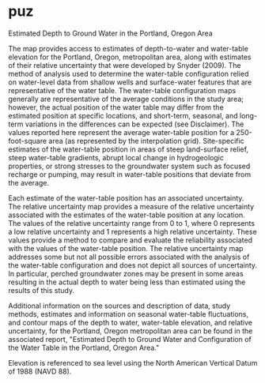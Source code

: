 # puz
Estimated Depth to Ground Water in the Portland, Oregon Area


The map provides access to estimates of depth-to-water and water-table elevation for the Portland, Oregon, metropolitan area, along with estimates of their relative uncertainty that were developed by Snyder (2009). The method of analysis used to determine the water-table configuration relied on water-level data from shallow wells and surface-water features that are representative of the water table. The water-table configuration maps generally are representative of the average conditions in the study area; however, the actual position of the water table may differ from the estimated position at specific locations, and short-term, seasonal, and long-term variations in the differences can be expected (see Disclaimer). The values reported here represent the average water-table position for a 250-foot-square area (as represented by the interpolation grid). Site-specific estimates of the water-table position in areas of steep land-surface relief, steep water-table gradients, abrupt local change in hydrogeologic properties, or strong stresses to the groundwater system such as focused recharge or pumping, may result in water-table positions that deviate from the average.

Each estimate of the water-table position has an associated uncertainty. The relative uncertainty map provides a measure of the relative uncertainty associated with the estimates of the water-table position at any location. The values of the relative uncertainty range from 0 to 1, where 0 represents a low relative uncertainty and 1 represents a high relative uncertainty. These values provide a method to compare and evaluate the reliability associated with the values of the water-table position. The relative uncertainty map addresses some but not all possible errors associated with the analysis of the water-table configuration and does not depict all sources of uncertainty. In particular, perched groundwater zones may be present in some areas resulting in the actual depth to water being less than estimated using the results of this study.

Additional information on the sources and description of data, study methods, estimates and information on seasonal water-table fluctuations, and contour maps of the depth to water, water-table elevation, and relative uncertainty, for the Portland, Oregon metropolitan area can be found in the associated report, "Estimated Depth to Ground Water and Configuration of the Water Table in the Portland, Oregon Area."

Elevation is referenced to sea level using the North American Vertical Datum of 1988 (NAVD 88).
